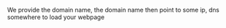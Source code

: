 We provide the domain name, the domain name then point to some ip, dns somewhere to load your webpage
